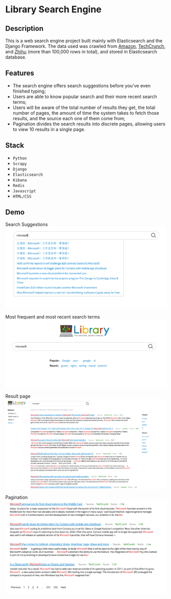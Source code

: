 # Library Search Engine

## Description
This is a web search engine project built mainly with Elasticsearch and the Django Framework. The data used was crawled from [Amazon](https://www.amazon.com), [TechCrunch](https://www.techcrunch.com), and [Zhihu](https://www.zhihu.com) (more than 100,000 rows in total), and stored in Elasticsearch database. 

## Features
- The search engine offers search suggestions before you've even finished typing;
- Users are able to know popular search and their more recent search terms;
- Users will be aware of the total number of results they get, the total number of pages, the amount of time the system takes to fetch those results, and the source each one of them come from;
- Pagination divides the search results into discrete pages, allowing users to view 10 results in a single page.

## Stack
- `Python`
- `Scrapy`
- `Django`
- `Elasticsearch`
- `Kibana`
- `Redis`
- `Javascript`
- `HTML/CSS`

## Demo
Search Suggestions
![demo](/Demo/suggest.PNG)


Most frequent and most recent search terms
![demo](/Demo/popular_and_recent_searches.PNG)


Result page
![demo](/Demo/search_results.PNG)


Pagination
![demo](/Demo/pagination.PNG)
